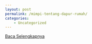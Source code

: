 ```yaml
---
layout: post
permalink: /mimpi-tentang-dapur-rumah/
categories:
    - Uncategorized
---
```


[Baca Selengkapnya](/08)